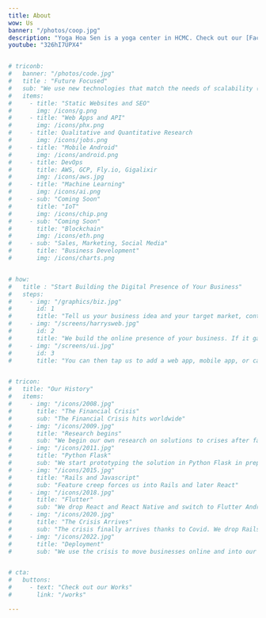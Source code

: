 ```yaml
---
title: About
wow: Us
banner: "/photos/coop.jpg"
description: "Yoga Hoa Sen is a yoga center in HCMC. Check out our [Facebook page](https://web.facebook.com/lotusyogavn)"
youtube: "326hI7UPX4"


# triconb:
#   banner: "/photos/code.jpg" 
#   title : "Future Focused"
#   sub: "We use new technologies that match the needs of scalability (performance), flexibility (no vendor lock-in), and maintainability (low cost). We are not enterprise at all."
#   items:
#     - title: "Static Websites and SEO"
#       img: /icons/g.png
#     - title: "Web Apps and API"
#       img: /icons/phx.png
#     - title: Qualitative and Quantitative Research
#       img: /icons/jobs.png 
#     - title: "Mobile Android"
#       img: /icons/android.png    
#     - title: DevOps
#       title: AWS, GCP, Fly.io, Gigalixir
#       img: /icons/aws.jpg    
#     - title: "Machine Learning"
#       img: /icons/ai.png
#     - sub: "Coming Soon"
#       title: "IoT"
#       img: /icons/chip.png
#     - sub: "Coming Soon"
#       title: "Blockchain"
#       img: /icons/eth.png
#     - sub: "Sales, Marketing, Social Media"
#       title: "Business Development"
#       img: /icons/charts.png


# how:
#   title : "Start Building the Digital Presence of Your Business"  
#   steps:
#     - img: "/graphics/biz.jpg"
#       id: 1
#       title: "Tell us your business idea and your target market, content, etc"  
#     - img: "/screens/harrysweb.jpg"
#       id: 2
#       title: "We build the online presence of your business. If it gains traction within a year, then we hand it over to your control. If it fails, then we either pivot or abandon it just like a startup. In this way, your startup costs will be much lower"
#     - img: "/screens/ui.jpg"
#       id: 3
#       title: "You can then tap us to add a web app, mobile app, or cashless payment in the future, or even try our 'trisactions' system (this last possibility is our <a href='/docs/supereconomics/eaas'>ultimate goal</a>)"


# tricon:
#   title: "Our History"
#   items:
#     - img: "/icons/2008.jpg"
#       title: "The Financial Crisis"
#       sub: "The Financial Crisis hits worldwide"
#     - img: "/icons/2009.jpg"
#       title: "Research begins"
#       sub: "We begin our own research on solutions to crises after failing to get research support"
#     - img: "/icons/2011.jpg"
#       title: "Python Flask"
#       sub: "We start prototyping the solution in Python Flask in preparation for a 2019 Stagflation Crisis"
#     - img: "/icons/2015.jpg"
#       title: "Rails and Javascript"
#       sub: "Feature creep forces us into Rails and later React"
#     - img: "/icons/2018.jpg"
#       title: "Flutter"
#       sub: "We drop React and React Native and switch to Flutter Android without iOS to reduce costs. Our first app is a barter platform for students with language exchange as the main category."
#     - img: "/icons/2020.jpg"
#       title: "The Crisis Arrives"
#       sub: "The crisis finally arrives thanks to Covid. We drop Rails and switch to Phoenix to further reduce costs"
#     - img: "/icons/2022.jpg"
#       title: "Deployment"
#       sub: "We use the crisis to move businesses online and into our trisactions system to prove that our system can alleviate the crisis that it was designed for. We successfully test barter-credits (bardits) for food to address food inflation"


# cta:
#   buttons:
#     - text: "Check out our Works"
#       link: "/works"

---
```

